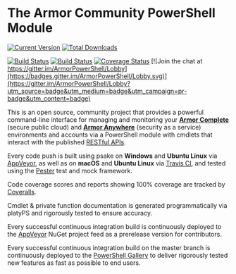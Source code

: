 # The Armor Community PowerShell Module

[![Current Version](https://img.shields.io/powershellgallery/v/Armor.svg)](https://www.powershellgallery.com/packages/Armor)
[![Total Downloads](https://img.shields.io/powershellgallery/dt/Armor.svg)](https://www.powershellgallery.com/packages/Armor)

[![Build Status](https://ci.appveyor.com/api/projects/status/x4ik2enxvdc5h0x6/branch/master?svg=true)](https://ci.appveyor.com/project/tlindsay42/ArmorPowerShell/branch/master)
[![Build Status](https://travis-ci.org/tlindsay42/ArmorPowerShell.svg?branch=master)](https://travis-ci.org/tlindsay42/ArmorPowerShell)
[![Coverage Status](https://coveralls.io/repos/github/tlindsay42/ArmorPowerShell/badge.svg?branch=master)](https://coveralls.io/github/tlindsay42/ArmorPowerShell?branch=master)
[![Join the chat at https://gitter.im/ArmorPowerShell/Lobby](https://badges.gitter.im/ArmorPowerShell/Lobby.svg)](https://gitter.im/ArmorPowerShell/Lobby?utm_source=badge&utm_medium=badge&utm_campaign=pr-badge&utm_content=badge)

This is an open source, community project that provides a powerful command-line interface for managing and monitoring your **[Armor Complete](https://www.armor.com/armor-complete-secure-hosting/ 'Armor Complete Product Page')** (secure public cloud) and **[Armor Anywhere](https://www.armor.com/armor-anywhere-security/ 'Armor Anywhere Product Page')** (security as a service) environments and accounts via a PowerShell module with cmdlets that interact with the published [RESTful APIs](https://docs.armor.com/display/KBSS/Armor+API+Guide 'Armor API Guide').

Every code push is built using psake on **Windows** and **Ubuntu Linux** via [AppVeyor](https://ci.appveyor.com/project/tlindsay42/ArmorPowerShell/branch/master 'AppVeyor: ArmorPowerShell: Latest Build Console'), as well as on **macOS** and **Ubuntu Linux** via [Travis CI](https://travis-ci.org/tlindsay42/ArmorPowerShell 'Travis CI: ArmorPowerShell: Latest Build Console'), and tested using the [Pester](https://github.com/pester/Pester 'Pester GitHub repo') test and mock framework.

Code coverage scores and reports showing 100% coverage are tracked by [Coveralls](https://coveralls.io/github/tlindsay42/ArmorPowerShell?branch=master 'Coveralls: ArmorPowerShell: Latest Report').

Cmdlet & private function documentation is generated programmatically via platyPS and rigorously tested to ensure accuracy.

Every successful continuous integration build is continuously deployed to the [AppVeyor](https://ci.appveyor.com/project/tlindsay42/ArmorPowerShell/branch/master 'AppVeyor: ArmorPowerShell: Latest Build Console') NuGet project feed as a prerelease version for contributors.

Every successful continuous integration build on the master branch is continuously deployed to the [PowerShell Gallery](https://www.powershellgallery.com/packages/Armor 'PowerShell Gallery') to deliver rigorously tested new features as fast as possible to end users.
